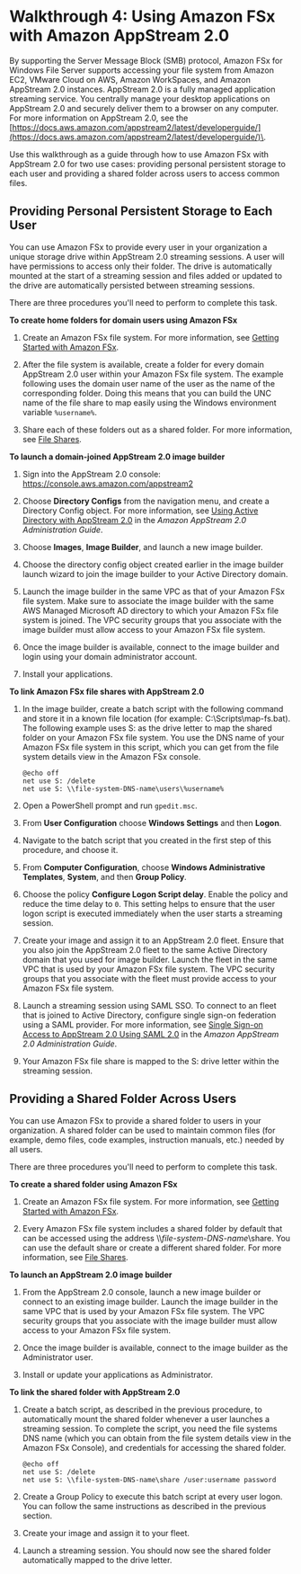 # Walkthrough 4: Using Amazon FSx with Amazon AppStream 2\.0<a name="walkthrough04-fsx-with-appstream2"></a>

By supporting the Server Message Block \(SMB\) protocol, Amazon FSx for Windows File Server supports accessing your file system from Amazon EC2, VMware Cloud on AWS, Amazon WorkSpaces, and Amazon AppStream 2\.0 instances\. AppStream 2\.0 is a fully managed application streaming service\. You centrally manage your desktop applications on AppStream 2\.0 and securely deliver them to a browser on any computer\. For more information on AppStream 2\.0, see the [https://docs.aws.amazon.com/appstream2/latest/developerguide/](https://docs.aws.amazon.com/appstream2/latest/developerguide/)\.

Use this walkthrough as a guide through how to use Amazon FSx with AppStream 2\.0 for two use cases: providing personal persistent storage to each user and providing a shared folder across users to access common files\.

## Providing Personal Persistent Storage to Each User<a name="fsx-personal-persistent"></a>

You can use Amazon FSx to provide every user in your organization a unique storage drive within AppStream 2\.0 streaming sessions\. A user will have permissions to access only their folder\. The drive is automatically mounted at the start of a streaming session and files added or updated to the drive are automatically persisted between streaming sessions\.

There are three procedures you'll need to perform to complete this task\.

**To create home folders for domain users using Amazon FSx**

1. Create an Amazon FSx file system\. For more information, see [Getting Started with Amazon FSx](getting-started.md)\.

1. After the file system is available, create a folder for every domain AppStream 2\.0 user within your Amazon FSx file system\. The example following uses the domain user name of the user as the name of the corresponding folder\. Doing this means that you can build the UNC name of the file share to map easily using the Windows environment variable `%username%`\.

1. Share each of these folders out as a shared folder\. For more information, see [File Shares](managing-file-shares.md)\.

**To launch a domain\-joined AppStream 2\.0 image builder**

1. Sign into the AppStream 2\.0 console: [https://console\.aws\.amazon\.com/appstream2](https://console.aws.amazon.com/appstream2)

1. Choose **Directory Configs** from the navigation menu, and create a Directory Config object\. For more information, see [Using Active Directory with AppStream 2\.0](https://docs.aws.amazon.com/appstream2/latest/developerguide/active-directory.html) in the *Amazon AppStream 2\.0 Administration Guide*\.

1. Choose **Images**, **Image Builder**, and launch a new image builder\.

1. Choose the directory config object created earlier in the image builder launch wizard to join the image builder to your Active Directory domain\.

1. Launch the image builder in the same VPC as that of your Amazon FSx file system\. Make sure to associate the image builder with the same AWS Managed Microsoft AD directory to which your Amazon FSx file system is joined\. The VPC security groups that you associate with the image builder must allow access to your Amazon FSx file system\.

1. Once the image builder is available, connect to the image builder and login using your domain administrator account\.

1. Install your applications\.

**To link Amazon FSx file shares with AppStream 2\.0**

1. In the image builder, create a batch script with the following command and store it in a known file location \(for example: C:\\Scripts\\map\-fs\.bat\)\. The following example uses S: as the drive letter to map the shared folder on your Amazon FSx file system\. You use the DNS name of your Amazon FSx file system in this script, which you can get from the file system details view in the Amazon FSx console\.

   ```
   @echo off
   net use S: /delete 
   net use S: \\file-system-DNS-name\users\%username%
   ```

1. Open a PowerShell prompt and run `gpedit.msc`\.

1. From **User Configuration** choose **Windows Settings** and then **Logon**\.

1. Navigate to the batch script that you created in the first step of this procedure, and choose it\.

1. From **Computer Configuration**, choose **Windows Administrative Templates**, **System**, and then **Group Policy**\.

1. Choose the policy **Configure Logon Script delay**\. Enable the policy and reduce the time delay to `0`\. This setting helps to ensure that the user logon script is executed immediately when the user starts a streaming session\.

1. Create your image and assign it to an AppStream 2\.0 fleet\. Ensure that you also join the AppStream 2\.0 fleet to the same Active Directory domain that you used for image builder\. Launch the fleet in the same VPC that is used by your Amazon FSx file system\. The VPC security groups that you associate with the fleet must provide access to your Amazon FSx file system\.

1. Launch a streaming session using SAML SSO\. To connect to an fleet that is joined to Active Directory, configure single sign\-on federation using a SAML provider\. For more information, see [Single Sign\-on Access to AppStream 2\.0 Using SAML 2\.0](https://docs.aws.amazon.com/appstream2/latest/developerguide/external-identity-providers.html) in the *Amazon AppStream 2\.0 Administration Guide*\.

1. Your Amazon FSx file share is mapped to the S: drive letter within the streaming session\.

## Providing a Shared Folder Across Users<a name="fsx-shared-folder"></a>

You can use Amazon FSx to provide a shared folder to users in your organization\. A shared folder can be used to maintain common files \(for example, demo files, code examples, instruction manuals, etc\.\) needed by all users\.

There are three procedures you'll need to perform to complete this task\.

**To create a shared folder using Amazon FSx**

1. Create an Amazon FSx file system\. For more information, see [Getting Started with Amazon FSx](getting-started.md)\.

1. Every Amazon FSx file system includes a shared folder by default that can be accessed using the address \\\\*file\-system\-DNS\-name*\\share\. You can use the default share or create a different shared folder\. For more information, see [File Shares](managing-file-shares.md)\.

**To launch an AppStream 2\.0 image builder**

1. From the AppStream 2\.0 console, launch a new image builder or connect to an existing image builder\. Launch the image builder in the same VPC that is used by your Amazon FSx file system\. The VPC security groups that you associate with the image builder must allow access to your Amazon FSx file system\.

1. Once the image builder is available, connect to the image builder as the Administrator user\.

1. Install or update your applications as Administrator\.

**To link the shared folder with AppStream 2\.0**

1. Create a batch script, as described in the previous procedure, to automatically mount the shared folder whenever a user launches a streaming session\. To complete the script, you need the file systems DNS name \(which you can obtain from the file system details view in the Amazon FSx Console\), and credentials for accessing the shared folder\.

   ```
   @echo off
   net use S: /delete
   net use S: \\file-system-DNS-name\share /user:username password
   ```

1. Create a Group Policy to execute this batch script at every user logon\. You can follow the same instructions as described in the previous section\.

1. Create your image and assign it to your fleet\.

1. Launch a streaming session\. You should now see the shared folder automatically mapped to the drive letter\. 